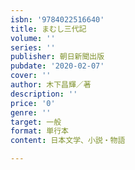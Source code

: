 ```yaml
---
isbn: '9784022516640'
title: まむし三代記
volume: ''
series: ''
publisher: 朝日新聞出版
pubdate: '2020-02-07'
cover: ''
author: 木下昌輝／著
description: ''
price: '0'
genre: ''
target: 一般
format: 単行本
content: 日本文学、小説・物語

---
```

